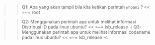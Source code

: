>>Q1: Apa yang akan tampil bila kita ketikan perintah `whoami` ? <<
=~= root

>>Q2: Menggunakan perintah apa untuk melihat informasi Distribusi ID pada linux ubuntu? <<
=~= lsb_release -i
>>Q3: Menggunakan perintah apa untuk melihat informasi codename pada linux ubuntu? <<
=~= lsb_release -c